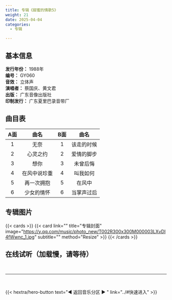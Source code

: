 ```yaml
---
title: 专辑《甜蜜的情歌5》
weight: 21
date: 2025-04-04
categories:
  - 专辑

---
```



## 基本信息

**发行年份：** 1988年<br>
**编号：** GY060<br>
**音效：** 立体声<br>
**演唱者：** 蔡国庆、黄文君<br>
**出版：** 广东音像出版社<br>
**印制发行：** 广东夏里巴录音带厂

## 曲目表

|A面|曲名|B面|曲名|
|:-----:|:-----:|:-----:|:-----:|
|1|无奈|1|该走的时候|
|2|心灵之约|2|爱情的脚步|
|3|想你|3|未曾后悔|
|4|在风中说珍重|4|叫我如何|
|5|再一次拥抱|5|在风中|
|6|少女的情怀|6|当掌声过后|


## 专辑图片

{{< cards >}}
  {{< card link="" title="专辑封面" image="https://y.qq.com/music/photo_new/T002R300x300M000003LXvDI4fWwnc_1.jpg" subtitle="" method="Resize" >}}
{{< /cards >}}


## 在线试听（加载慢，请等待）

<meting-js
    server="tencent"
    type="album"
    id="003LXvDI4fWwnc">
</meting-js>

<br>
<hr>
<br>

{{< hextra/hero-button text="◀ 返回音乐分区 ▶ " link="../#快速进入" >}}
